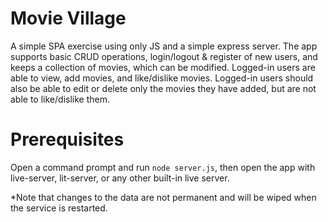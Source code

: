 # Movie Village

A simple SPA exercise using only JS and a simple express server. The app supports basic CRUD operations, login/logout & register of new users, and keeps a collection of movies, which can be modified. Logged-in users are able to view, add movies, and like/dislike movies. Logged-in users should also be able to edit or delete only the movies they have added, but are not able to like/dislike them.

# Prerequisites
Open a command prompt and run `node server.js`, then open the app with live-server, lit-server, or any other built-in live server.

*Note that changes to the data are not permanent and will be wiped when the service is restarted.
